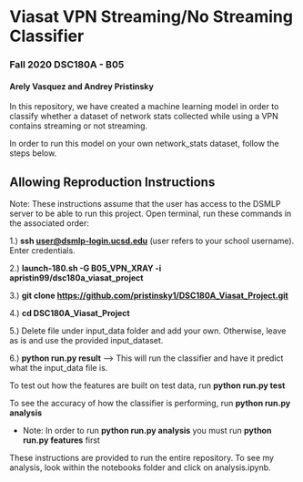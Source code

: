 # Viasat VPN Streaming/No Streaming Classifier 
### Fall 2020 DSC180A - B05 

#### Arely Vasquez and Andrey Pristinsky

In this repository, we have created a machine learning model in order to classify whether a dataset of network stats collected while using a VPN contains streaming or not streaming.

In order to run this model on your own network_stats dataset, follow the steps below.


## Allowing Reproduction Instructions

Note: These instructions assume that the user has access to the DSMLP server to be able to run this project.
Open terminal, run these commands in the associated order: 

1.) **ssh user@dsmlp-login.ucsd.edu** (user refers to your school username). Enter credentials.

2.) **launch-180.sh -G  B05_VPN_XRAY -i apristin99/dsc180a_viasat_project**

3.) **git clone https://github.com/pristinsky1/DSC180A_Viasat_Project.git**

4.) **cd DSC180A_Viasat_Project**

5.) Delete file under input_data folder and add your own. Otherwise, leave as is and use the provided input_dataset.

6.) **python run.py result** --> This will run the classifier and have it predict what the input_data file is.

To test out how the features are built on test data, run **python run.py test**

To see the accuracy of how the classifier is performing, run **python run.py analysis**
* Note: In order to run **python run.py analysis** you must run **python run.py features** first

These instructions are provided to run the entire repository. To see my analysis, look within the notebooks folder and click on analysis.ipynb.
